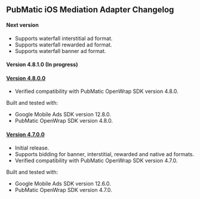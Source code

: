 ## PubMatic iOS Mediation Adapter Changelog

#### Next version
- Supports waterfall interstitial ad format.
- Supports waterfall rewarded ad format.
- Supports waterfall banner ad format.

#### Version 4.8.1.0 (In progress)

#### [Version 4.8.0.0](https://dl.google.com/googleadmobadssdk/mediation/ios/pubmatic/PubMaticAdapter-4.8.0.0.zip)
- Verified compatibility with PubMatic OpenWrap SDK version 4.8.0.

Built and tested with:
- Google Mobile Ads SDK version 12.8.0.
- PubMatic OpenWrap SDK version 4.8.0.

#### [Version 4.7.0.0](https://dl.google.com/googleadmobadssdk/mediation/ios/pubmatic/PubMaticAdapter-4.7.0.0.zip)
- Initial release.
- Supports bidding for banner, interstitial, rewarded and native ad formats.
- Verified compatibility with PubMatic OpenWrap SDK version 4.7.0.

Built and tested with:
- Google Mobile Ads SDK version 12.6.0.
- PubMatic OpenWrap SDK version 4.7.0.